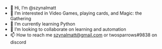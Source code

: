 - 👋 Hi, I’m @szynalmatt
- 👀 I’m interested in Video Games, playing cards, and Magic: the Gathering
- 🌱 I’m currently learning Python
- 💞️ I’m looking to collaborate on learning and automation
- 📫 How to reach me szynalmatt@gmail.com or twosparrows#9838 on discord

<!---
szynalmatt/szynalmatt is a ✨ special ✨ repository because its `README.md` (this file) appears on your GitHub profile.
You can click the Preview link to take a look at your changes.
--->
